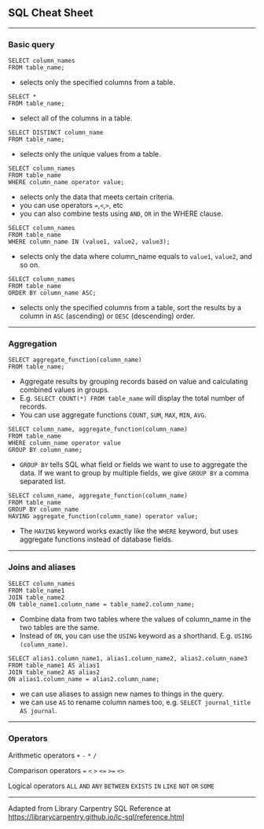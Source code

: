 ## SQL Cheat Sheet

_____
### Basic query

~~~
SELECT column_names
FROM table_name;
~~~
- selects only the specified columns from a table.

~~~
SELECT *
FROM table_name;
~~~
- select all of the columns in a table.

~~~
SELECT DISTINCT column_name
FROM table_name;
~~~
- selects only the unique values from a table.

~~~
SELECT column_names
FROM table_name
WHERE column_name operator value;
~~~
- selects only the data that meets certain criteria.
- you can use operators `=`,`<`,`>`, etc
- you can also combine tests using `AND`, `OR` in the WHERE clause.

~~~
SELECT column_names
FROM table_name
WHERE column_name IN (value1, value2, value3);
~~~
- selects only the data where column_name equals to `value1`, `value2`, and so on.

~~~
SELECT column_names
FROM table_name
ORDER BY column_name ASC;
~~~
- selects only the specified columns from a table, sort the results by a column in `ASC` (ascending) or `DESC` (descending) order.

_____
### Aggregation

~~~
SELECT aggregate_function(column_name)
FROM table_name;
~~~
- Aggregate results by grouping records based on value and calculating combined values in groups.
- E.g. `SELECT COUNT(*) FROM table_name` will display the total number of records.
- You can use aggregate functions `COUNT`, `SUM`, `MAX`, `MIN`, `AVG`.

~~~
SELECT column_name, aggregate_function(column_name)
FROM table_name
WHERE column_name operator value
GROUP BY column_name;
~~~
- `GROUP BY` tells SQL what field or fields we want to use to aggregate the data. If we want to group by multiple fields, we give `GROUP BY` a comma separated list.

~~~
SELECT column_name, aggregate_function(column_name)
FROM table_name
GROUP BY column_name
HAVING aggregate_function(column_name) operator value;
~~~
- The `HAVING` keyword works exactly like the `WHERE` keyword, but uses aggregate functions instead of database fields.

_____
### Joins and aliases

~~~
SELECT column_names
FROM table_name1
JOIN table_name2
ON table_name1.column_name = table_name2.column_name;
~~~
- Combine data from two tables where the values of column_name in the two tables are the same.
- Instead of `ON`, you can use the `USING` keyword as a shorthand. E.g. `USING (column_name)`.

~~~
SELECT alias1.column_name1, alias1.column_name2, alias2.column_name3
FROM table_name1 AS alias1
JOIN table_name2 AS alias2
ON alias1.column_name = alias2.column_name;
~~~
- we can use aliases to assign new names to things in the query.
- we can use `AS` to rename column names too, e.g. `SELECT journal_title AS journal`.


_____
### Operators

Arithmetic operators
`+` `-` `*` `/`

Comparison operators
`=` `<` `>` `<=` `>=` `<>`

Logical operators
`ALL` `AND` `ANY` `BETWEEN` `EXISTS` `IN` `LIKE` `NOT` `OR` `SOME`


_____
Adapted from Library Carpentry SQL Reference at https://librarycarpentry.github.io/lc-sql/reference.html

